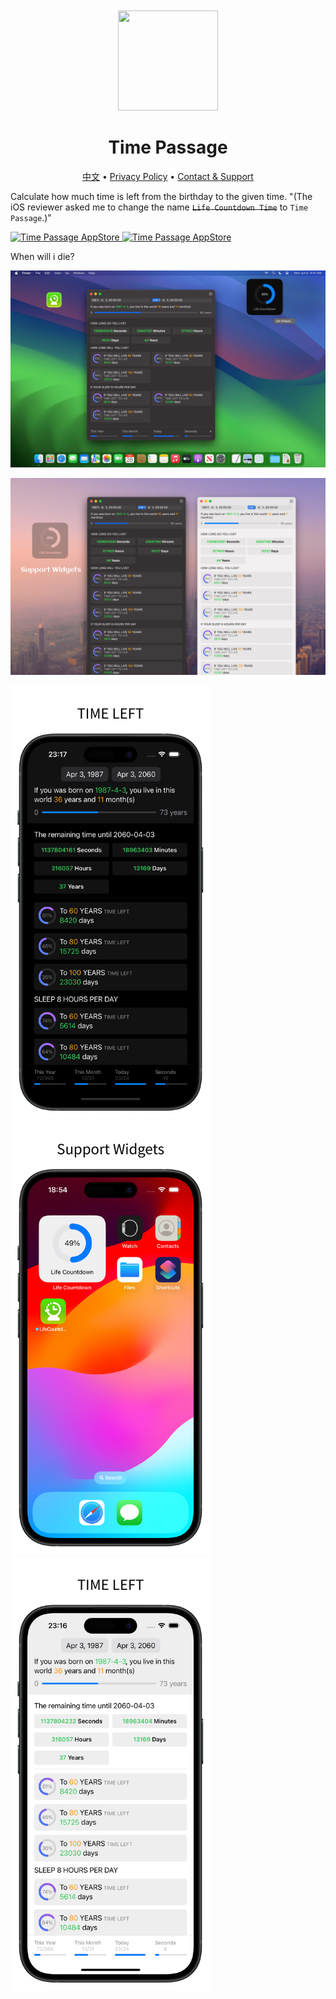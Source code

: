 <div align="center">
	<br />
	<br />
	<img src="https://github.com/jaywcjlove/time-passage/assets/1680273/70bf83db-c1b0-4187-ad9c-dee7a99ab1ca" width="160" height="160">
	<h1>Time Passage</h1>
  <!--rehype:style=border: 0;-->
	<p>
		<a href="./README.zh.md">中文</a> • 
		<a href="./privacy-policy.md">Privacy Policy</a> • 
		<a href="https://wangchujiang.com/#/contact">Contact & Support</a>
	</p>
</div>

Calculate how much time is left from the birthday to the given time. "(The iOS reviewer asked me to change the name ~~`Life Countdown Time`~~ to `Time Passage`.)"

<a target="_blank" href="https://apps.apple.com/app/time-passage/id6479194014" title="Time Passage for macOS"><img alt="Time Passage AppStore" src="https://tools.applemediaservices.com/api/badges/download-on-the-mac-app-store/black/en-us?size=250x83&amp;releaseDate=1705968000" height="51">
</a>
<a href="https://apps.apple.com/app/time-passage/id6479194014?platform=iphone" title="Time Passage for iOS"><img src="https://tools.applemediaservices.com/api/badges/download-on-the-app-store/black/en-us?size=250x83" alt="Time Passage AppStore"  height="51"></a>

When will i die? 

![Time Passage screenshots-1](./assets/screenshots-1.png)

![Time Passage screenshots-2](./assets/screenshots-2.png)

<img src="./assets/screenshots-3.png" width="320"  title="Time Passage for iOS" />
<img src="./assets/screenshots-4.png" width="320"  title="Time Passage for iOS" />
<img src="./assets/screenshots-5.png" width="320"  title="Time Passage for iOS" />
